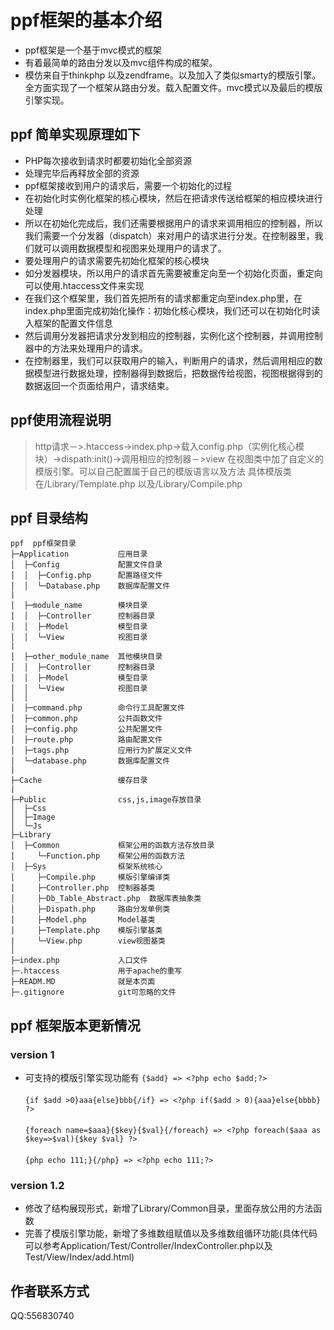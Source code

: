 # ppf框架的基本介绍

- ppf框架是一个基于mvc模式的框架
- 有着最简单的路由分发以及mvc组件构成的框架。
- 模仿来自于thinkphp 以及zendframe。以及加入了类似smarty的模版引擎。全方面实现了一个框架从路由分发。载入配置文件。mvc模式以及最后的模版引擎实现。

## ppf 简单实现原理如下

- PHP每次接收到请求时都要初始化全部资源
- 处理完毕后再释放全部的资源
- ppf框架接收到用户的请求后，需要一个初始化的过程
- 在初始化时实例化框架的核心模块，然后在把请求传送给框架的相应模块进行处理
- 所以在初始化完成后，我们还需要根据用户的请求来调用相应的控制器，所以我们需要一个分发器（dispatch）来对用户的请求进行分发。在控制器里，我们就可以调用数据模型和视图来处理用户的请求了。
- 要处理用户的请求需要先初始化框架的核心模块
- 如分发器模块，所以用户的请求首先需要被重定向至一个初始化页面，重定向可以使用.htaccess文件来实现
- 在我们这个框架里，我们首先把所有的请求都重定向至index.php里，在index.php里面完成初始化操作：初始化核心模块，我们还可以在初始化时读入框架的配置文件信息
- 然后调用分发器把请求分发到相应的控制器，实例化这个控制器，并调用控制器中的方法来处理用户的请求。
- 在控制器里，我们可以获取用户的输入，判断用户的请求，然后调用相应的数据模型进行数据处理，控制器得到数据后，把数据传给视图，视图根据得到的数据返回一个页面给用户，请求结束。

## ppf使用流程说明

> http请求－>.htaccess->index.php->载入config.php（实例化核心模块）->dispath:init()->调用相应的控制器－>view
> 在视图类中加了自定义的模版引擎。可以自己配置属于自己的模版语言以及方法
> 具体模版类在/Library/Template.php 以及/Library/Compile.php

## ppf 目录结构
```
ppf  ppf框架目录
├─Application           应用目录
│  ├─Config             配置文件目录
│  │  ├─Config.php      配置路径文件
│  │  └─Database.php    数据库配置文件
|
│  ├─module_name        模块目录
│  │  ├─Controller      控制器目录
│  │  ├─Model           模型目录
│  │  └─View            视图目录
|
│  ├─other_module_name  其他模块目录
│  │  ├─Controller      控制器目录
│  │  ├─Model           模型目录
│  │  └─View            视图目录
│  │
│  ├─command.php        命令行工具配置文件
│  ├─common.php         公共函数文件
│  ├─config.php         公共配置文件
│  ├─route.php          路由配置文件
│  ├─tags.php           应用行为扩展定义文件
│  └─database.php       数据库配置文件
|
├─Cache                 缓存目录
|
├─Public                css,js,image存放目录
│  ├─Css                
│  ├─Image              
│  └─Js                 
├─Library
│  ├─Common             框架公用的函数方法存放目录
│     └─Function.php    框架公用的函数方法
│  ├─Sys                框架系统核心
│     ├─Compile.php     模版引擎编译类
│     ├─Controller.php  控制器基类
│     ├─Db_Table_Abstract.php  数据库表抽象类
│     ├─Dispath.php     路由分发单例类
│     ├─Model.php       Model基类 
│     ├─Template.php    模版引擎基类
|     └─View.php        view视图基类
│
├─index.php             入口文件
├─.htaccess             用于apache的重写
├─READM.MD              就是本页面
├─.gitignore            git可忽略的文件
```

## ppf 框架版本更新情况

### version 1
- 可支持的模版引擎实现功能有
```{$add} => <?php echo $add;?>```<br>   
```{if $add >0}aaa{else}bbb{/if} => <?php if($add > 0){aaa}else{bbbb} ?>```<br>  
```{foreach name=$aaa}{$key}{$val}{/foreach} => <?php foreach($aaa as $key=>$val){$key $val} ?>```<br>  
```{php echo 111;}{/php} => <?php echo 111;?>```<br>  
### version 1.2
- 修改了结构展现形式，新增了Library/Common目录，里面存放公用的方法函数
- 完善了模版引擎功能，新增了多维数组赋值以及多维数组循环功能(具体代码可以参考Application/Test/Controller/IndexController.php以及Test/View/Index/add.html)

## 作者联系方式

QQ:556830740
